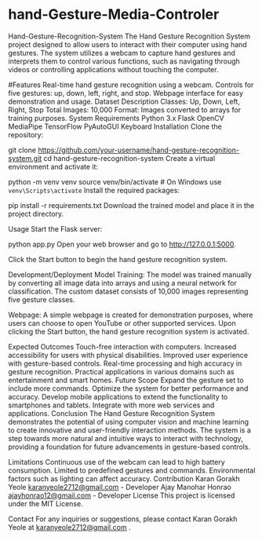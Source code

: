 # hand-Gesture-Media-Controler
Hand-Gesture-Recognition-System
The Hand Gesture Recognition System project designed to allow users to interact with their computer using hand gestures. The system utilizes a webcam to capture hand gestures and interprets them to control various functions, such as navigating through videos or controlling applications without touching the computer.

#Features
Real-time hand gesture recognition using a webcam.
Controls for five gestures: up, down, left, right, and stop.
Webpage interface for easy demonstration and usage.
Dataset Description
Classes: Up, Down, Left, Right, Stop
Total Images: 10,000
Format: Images converted to arrays for training purposes.
System Requirements
Python 3.x
Flask
OpenCV
MediaPipe
TensorFlow
PyAutoGUI
Keyboard
Installation
Clone the repository:

git clone https://github.com/your-username/hand-gesture-recognition-system.git
cd hand-gesture-recognition-system
Create a virtual environment and activate it:

python -m venv venv
source venv/bin/activate  # On Windows use `venv\Scripts\activate`
Install the required packages:

pip install -r requirements.txt
Download the trained model and place it in the project directory.

Usage
Start the Flask server:

python app.py
Open your web browser and go to http://127.0.0.1:5000.

Click the Start button to begin the hand gesture recognition system.

Development/Deployment
Model Training: The model was trained manually by converting all image data into arrays and using a neural network for classification. The custom dataset consists of 10,000 images representing five gesture classes.

Webpage: A simple webpage is created for demonstration purposes, where users can choose to open YouTube or other supported services. Upon clicking the Start button, the hand gesture recognition system is activated.

Expected Outcomes
Touch-free interaction with computers.
Increased accessibility for users with physical disabilities.
Improved user experience with gesture-based controls.
Real-time processing and high accuracy in gesture recognition.
Practical applications in various domains such as entertainment and smart homes.
Future Scope
Expand the gesture set to include more commands.
Optimize the system for better performance and accuracy.
Develop mobile applications to extend the functionality to smartphones and tablets.
Integrate with more web services and applications.
Conclusion
The Hand Gesture Recognition System demonstrates the potential of using computer vision and machine learning to create innovative and user-friendly interaction methods. The system is a step towards more natural and intuitive ways to interact with technology, providing a foundation for future advancements in gesture-based controls.

Limitations
Continuous use of the webcam can lead to high battery consumption.
Limited to predefined gestures and commands.
Environmental factors such as lighting can affect accuracy.
Contribution
Karan Gorakh Yeole karanyeole2712@gmail.com - Developer
Ajay Manohar Honrao ajayhonrao12@gmail.com - Developer
License
This project is licensed under the MIT License.

Contact
For any inquiries or suggestions, please contact Karan Gorakh Yeole at karanyeole2712@gmail.com .

